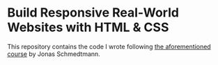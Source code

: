 # Build Responsive Real-World Websites with HTML & CSS

This repository contains the code I wrote following [the aforementioned 
course](https://www.udemy.com/course/design-and-develop-a-killer-website-with-html5-and-css3/) 
by Jonas Schmedtmann.
